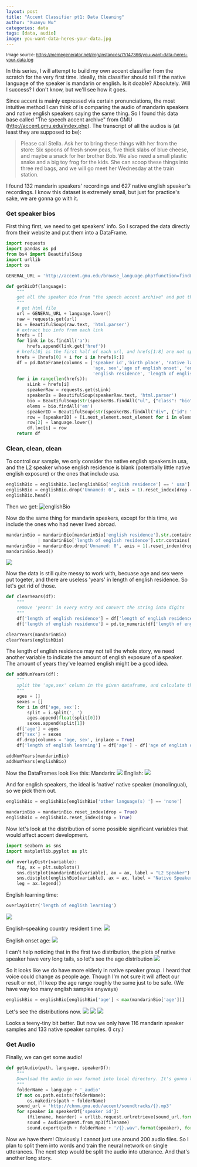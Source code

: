 ```yaml
---
layout: post
title: "Accent Classifier pt1: Data Cleaning"
author: "Xuanyu Wu"
categories: data
tags: [data, audio]
image: you-want-data-heres-your-data.jpg
---
```


<sub> Image source: https://memegenerator.net/img/instances/75147366/you-want-data-heres-your-data.jpg</sub>

In this series, I will attempt to build my own accent classifier from the scratch for the very first time. Ideally, this classifier should tell if the native language of the speaker is mandarin or english. Is it doable? Absolutely. Will I success? I don't know, but we'll see how it goes.

Since accent is mainly expressed via certain pronunciations, the most intuitive method I can think of is comparing the audio of mandarin speakers and native english speakers saying the same thing. So I found this data base called "The speech accent archive" from GMU (http://accent.gmu.edu/index.php). The transcript of all the audios is (at least they are supposed to be):


>Please call Stella.  Ask her to bring these things with her from the store:  Six spoons of fresh snow peas, five thick slabs of blue cheese, and maybe a snack for her brother Bob.  We also need a small plastic snake and a big toy frog for the kids.  She can scoop these things into three red bags, and we will go meet her Wednesday at the train station.

I found 132 mandarin speakers' recordings and 627 native english speaker's recordings. I know this dataset is extremely small, but just for practice's sake, we are gonna go with it.

### Get speaker bios

First thing first, we need to get speakers' info. So I scraped the data directly from their website and put them into a DataFrame.

~~~~python
import requests
import pandas as pd
from bs4 import BeautifulSoup
import urllib
import os

GENERAL_URL = 'http://accent.gmu.edu/browse_language.php?function=find&language='

def getBioDf(language):
    """
    get all the speaker bio from "the speech accent archive" and put them into a pandas DataFrame
    """
    # get html file
    url = GENERAL_URL + language.lower()
    raw = requests.get(url)
    bs = BeautifulSoup(raw.text, 'html.parser')
    # extract bio info from each link
    hrefs = []
    for link in bs.findAll('a'):
        hrefs.append(link.get('href'))
    # hrefs[0] is the first half of each url, and hrefs[1:8] are not speaker pages
    hrefs = [hrefs[0] + i for i in hrefs[9:]] 
    df = pd.DataFrame(columns = ['speaker id','birth place', 'native language','other language(s) ',
                                 'age, sex','age of english onset', 'english learning method',
                                 'english residence', 'length of english residence'])
    for i in range(len(hrefs)):
        sLink = hrefs[i]
        speakerRaw = requests.get(sLink)
        speakerBs = BeautifulSoup(speakerRaw.text, 'html.parser')
        bio = BeautifulSoup(str(speakerBs.findAll("ul", {"class": "bio"})))
        elems = bio.findAll('em')
        speakerID = BeautifulSoup(str(speakerBs.findAll("div", {"id": "translation"}))).find('h5').next_element.text
        row = [speakerID] + [i.next_element.next_element for i in elems]
        row[2] = language.lower()
        df.loc[i] = row
    return df
~~~~

### Clean, clean, clean

To control our sample, we only consider the native english speakers in usa, and the L2 speaker whose english residence is blank (potentially little native english exposure) or the ones that include usa.

~~~~python
englishBio = englishBio.loc[englishBio['english residence'] == ' usa']
englishBio = englishBio.drop('Unnamed: 0', axis = 1).reset_index(drop = True)
englishBio.head()
~~~~

Then we get:
![englishBio](https://raw.githubusercontent.com/xuanyuw/Blog/gh-pages/_posts/20190706_data_cleanning_img/englishbio.png)

Now do the same thing for mandarin speakers, except for this time, we include the ones who had never lived abroad.

~~~~python
mandarinBio = mandarinBio[mandarinBio['english residence'].str.contains('usa') 
            | mandarinBio['length of english residence'].str.contains('0 years')]
mandarinBio = mandarinBio.drop('Unnamed: 0', axis = 1).reset_index(drop = True)
mandarinBio.head()
~~~~

<img src = 'https://raw.githubusercontent.com/xuanyuw/Blog/gh-pages/_posts/20190706_data_cleanning_img/mandarinbio.png'>

Now the data is still quite messy to work with, becuase age and sex were put togeter, and there are useless 'years' in length of english residence. So let's get rid of those.

~~~~python
def clearYears(df):
    """
    remove 'years' in every entry and convert the string into digits
    """
    df['length of english residence'] = df['length of english residence'].str.replace(' years', '', regex = True)
    df['length of english residence'] = pd.to_numeric(df['length of english residence'])

clearYears(mandarinBio)
clearYears(englishBio)
~~~~

The length of english residence may not tell the whole story, we need another variable to indicate the amount of english exposure of a speaker. The amount of years they've learned english might be a good idea. 

~~~~python
def addNumYears(df):
    """
    split the 'age,sex' column in the given dataframe, and calculate the english learning period
    """
    ages = []
    sexes = []
    for i in df['age, sex']:
        split = i.split(', ')
        ages.append(float(split[0]))
        sexes.append(split[1])
    df['age'] = ages
    df['sex'] = sexes
    df.drop(columns = 'age, sex', inplace = True)
    df['length of english learning'] = df['age'] - df['age of english onset']

addNumYears(mandarinBio)
addNumYears(englishBio)
~~~~

Now the DataFrames look like this:
Mandarin:
<img src = 'https://raw.githubusercontent.com/xuanyuw/Blog/gh-pages/_posts/20190706_data_cleanning_img/mandarinafter.png'>
English:
<img src = 'https://raw.githubusercontent.com/xuanyuw/Blog/gh-pages/_posts/20190706_data_cleanning_img/englishafter.png'>

And for english speakers, the ideal is 'native' native speaker (monolingual), so we pick them out.

~~~~python
englishBio = englishBio[englishBio['other language(s) '] == 'none']

mandarinBio = mandarinBio.reset_index(drop = True)
englishBio = englishBio.reset_index(drop = True)
~~~~

Now let's look at the distribution of some possible significant variables that would affect accent development.

~~~~python
import seaborn as sns
import matplotlib.pyplot as plt

def overlayDistr(variable):
    fig, ax = plt.subplots()
    sns.distplot(mandarinBio[variable], ax = ax, label = "L2 Speaker")
    sns.distplot(englishBio[variable], ax = ax, label = "Native Speaker")
    leg = ax.legend()
~~~~

English learning time:

~~~~python
overlayDistr('length of english learning')
~~~~
<img src = 'https://raw.githubusercontent.com/xuanyuw/Blog/gh-pages/_posts/20190706_data_cleanning_img/englishlearning.png'>

English-speaking country resident time:
<img src = 'https://raw.githubusercontent.com/xuanyuw/Blog/gh-pages/_posts/20190706_data_cleanning_img/resident.png'>

English onset age:
<img src = 'https://raw.githubusercontent.com/xuanyuw/Blog/gh-pages/_posts/20190706_data_cleanning_img/onset.png'>

I can't help noticing that in the first two distribution, the plots of native speaker have very long tails, so let's see the age distribution
<img src = 'https://raw.githubusercontent.com/xuanyuw/Blog/gh-pages/_posts/20190706_data_cleanning_img/age.png'>

So it looks like we do have more elderly in native speaker group. I heard that voice could change as people age. Though I'm not sure it will affect our result or not, I'll keep the age range roughly the same just to be safe. (We have way too many english samples anyways)

~~~~python
englishBio = englishBio[englishBio['age'] < max(mandarinBio['age'])]
~~~~

Let's see the distributions now.
<img src = 'https://raw.githubusercontent.com/xuanyuw/Blog/gh-pages/_posts/20190706_data_cleanning_img/learningafter.png'>
<img src = 'https://raw.githubusercontent.com/xuanyuw/Blog/gh-pages/_posts/20190706_data_cleanning_img/residenceafter.png'>
<img src = 'https://raw.githubusercontent.com/xuanyuw/Blog/gh-pages/_posts/20190706_data_cleanning_img/ageafter.png'>

Looks a teeny-tiny bit better. But now we only have 116 mandarin speaker samples and 133 native speaker samples. (I cry.)

### Get Audio

Finally, we can get some audio!

~~~~python
def getAudio(path, language, speakerDf):
    """
    Download the audio in wav format into local directory. It's gonna take a while. be patient!
    """
    folderName = language + '_audio'
    if not os.path.exists(folderName):
        os.makedirs(path + folderName)
    sound_url = 'http://chnm.gmu.edu/accent/soundtracks/{}.mp3'
    for speaker in speakerDf['speaker id']:
        (filename, hearder) = urllib.request.urlretrieve(sound_url.format(speaker))
        sound = AudioSegment.from_mp3(filename)
        sound.export(path + folderName + '/{}.wav'.format(speaker), format="wav")
~~~~

Now we have them! Obviously I cannot just use around 200 audio files. So I plan to split them into words and train the neural network on single utterances. The next step would be split the audio into utterance. And that's another long story.
